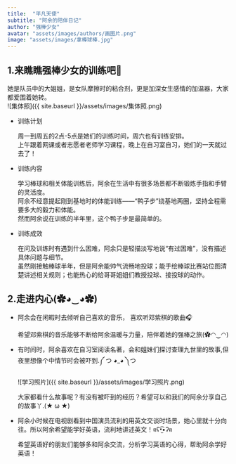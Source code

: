 ```yaml
---
title:  "平凡天使"
subtitle: "阿余的陪伴日记"
author: "强棒少女"
avatar: "assets/images/authors/画图片.png"
image: "assets/images/拿棒球棒.jpg"
---
```

  
## 1.来瞧瞧强棒少女的训练吧🏏   
她是队员中的大姐姐，是女队摩擦时的粘合剂，更是加深女生感情的加温器，大家都爱围着她转。  
![集体照]({{ site.baseurl }}/assets/images/集体照.png)

* 训练计划  
  
  周一到周五的2点-5点是她们的训练时间，周六也有训练安排。  
  上午跟着网课或者志愿者老师学习课程，晚上在自习室自习，她们的一天就过去了！  
* 训练内容  
  
  学习棒球和相关体能训练后，阿余在生活中有很多场景都不断锻炼手指和手臂的灵活度。  
  阿余不经意提起刚到基地时的体能训练——“鸭子步”绕基地两圈，坚持全程需要多大的毅力和体能。  
  然而阿余说在训练的半年里，这个鸭子步是最简单的。
* 训练成效    

  在问及训练时有遇到什么困难，阿余只是轻描淡写地说“有过困难”，没有描述具体问题与细节。  
  虽然刚接触棒球半年，但是阿余能帅气流畅地投球；能手绘棒球比赛站位图清楚讲述相关规则；也能热心的给哥哥姐姐们教授投球、接投球的动作。  

## 2.走进内心(✿◕‿◕✿)  

* 阿余会在闲暇时去倾听自己喜欢的音乐， 喜欢听邓紫棋的歌曲🎧       

  希望邓紫棋的音乐能够不断给阿余温暖与力量，陪伴着她的强棒之旅(✿◠‿◠)  
    
* 有时间时，阿余喜欢在自习室阅读名著，会和姐妹们探讨查理九世里的故事,但夜里想像个中情节时会被吓到.༼ つ ◕_◕ ༽つ  

  ![学习照片]({{ site.baseurl }}/assets/images/学习照片.png)  

  大家都看什么故事呢？有没有被吓到的经历？希望可以和我们的阿余分享自己的故事丫.(★ ω ★)  
    
* 阿余小时候在电视剧看到中国演员流利的用英文交谈时场景，她心里就十分向往。所以阿余希望能学好英语，流利地讲述英文！ฅʕ•̫͡•ʔฅ  
 
  希望英语好的朋友们能够多和阿余交流，分析学习英语的心得，帮助阿余学好英语！
